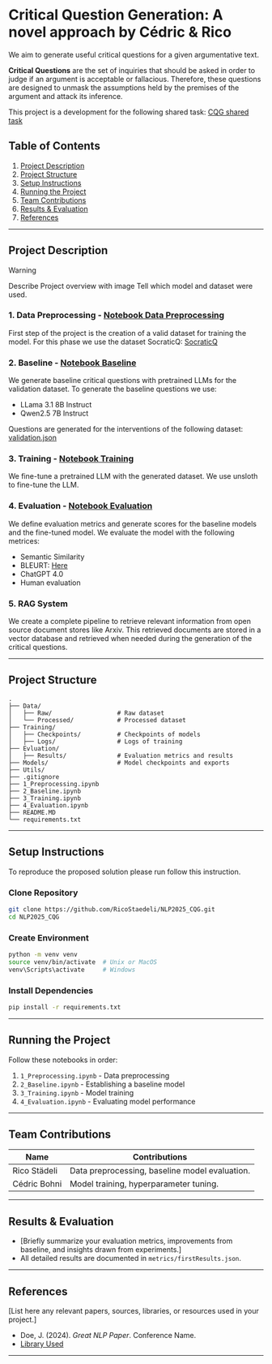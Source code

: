 # Critical Question Generation: A novel approach by Cédric & Rico

We aim to generate useful critical questions for a given argumentative text.

**Critical Questions** are the set of inquiries that should be asked in order to judge if an argument is acceptable or
fallacious. Therefore, these questions are designed to unmask the assumptions held by the premises of the argument and
attack its inference.

This project is a development for the following shared
task: [CQG shared task](https://hitz-zentroa.github.io/shared-task-critical-questions-generation/)

## Table of Contents

1. [Project Description](#project-description)
2. [Project Structure](#project-structure)
3. [Setup Instructions](#setup-instructions)
4. [Running the Project](#running-the-project)
6. [Team Contributions](#team-contributions)
7. [Results & Evaluation](#results--evaluation)
8. [References](#references)

---

## Project Description
> [!WARNING]  
> Describe Project overview with image
> Tell which model and dataset were used.

### 1. Data Preprocessing - [Notebook Data Preprocessing](1_Preprocessing.ipynb)
First step of the project is the creation of a valid dataset for training the model.
For this phase we use the dataset SocraticQ: [SocraticQ](https://github.com/NUS-IDS/eacl23_soqg/tree/main)

### 2. Baseline - [Notebook Baseline](2_Baseline_CQS.ipynb)
We generate baseline critical questions with pretrained LLMs for the validation dataset. To generate the baseline questions we use:
- LLama 3.1 8B Instruct 
- Qwen2.5 7B Instruct

Questions are generated for the interventions of the following dataset: [validation.json](Data/Raw/sharedTask/validation.json)

### 3. Training - [Notebook Training](3_Training.ipynb)
We fine-tune a pretrained LLM with the generated dataset. We use unsloth to fine-tune the LLM. 

### 4. Evaluation - [Notebook Evaluation](2a_Baseline_Evaluation.ipynb)
We define evaluation metrics and generate scores for the baseline models and the fine-tuned model. We evaluate the model with the following metrices:
- Semantic Similarity
- BLEURT: [Here](https://github.com/google-research/bleurt)
- ChatGPT 4.0
- Human evaluation

### 5. RAG System
We create a complete pipeline to retrieve relevant information from open source document stores like Arxiv. 
This retrieved documents are stored in a vector database and retrieved when needed during the generation of the critical 
questions.

---

## Project Structure

```
.
├── Data/
│   ├── Raw/                  # Raw dataset
│   └── Processed/            # Processed dataset
├── Training/                 
│   ├── Checkpoints/          # Checkpoints of models
│   ├── Logs/                 # Logs of training
├── Evluation/                
│   ├── Results/              # Evaluation metrics and results
├── Models/                   # Model checkpoints and exports
├── Utils/
├── .gitignore
├── 1_Preprocessing.ipynb
├── 2_Baseline.ipynb
├── 3_Training.ipynb
├── 4_Evaluation.ipynb
├── README.MD
└── requirements.txt
```

---

## Setup Instructions
To reproduce the proposed solution please run follow this instruction.

### Clone Repository
```bash
git clone https://github.com/RicoStaedeli/NLP2025_CQG.git
cd NLP2025_CQG
```

### Create Environment
```bash
python -m venv venv
source venv/bin/activate  # Unix or MacOS
venv\Scripts\activate     # Windows
```

### Install Dependencies
```bash
pip install -r requirements.txt
```

---

## Running the Project

Follow these notebooks in order:
1. `1_Preprocessing.ipynb` - Data preprocessing
2. `2_Baseline.ipynb` - Establishing a baseline model
3. `3_Training.ipynb` - Model training
4. `4_Evaluation.ipynb` - Evaluating model performance

---

## Team Contributions

| Name          | Contributions                                  |
|---------------|------------------------------------------------|
| Rico Städeli  | Data preprocessing, baseline model evaluation. |
| Cédric Bohni  | Model training, hyperparameter tuning.         |


---

## Results & Evaluation

- [Briefly summarize your evaluation metrics, improvements from baseline, and insights drawn from experiments.]
- All detailed results are documented in `metrics/firstResults.json`.

---

## References

[List here any relevant papers, sources, libraries, or resources used in your project.]

- Doe, J. (2024). *Great NLP Paper*. Conference Name.
- [Library Used](https://example-library.com)

---